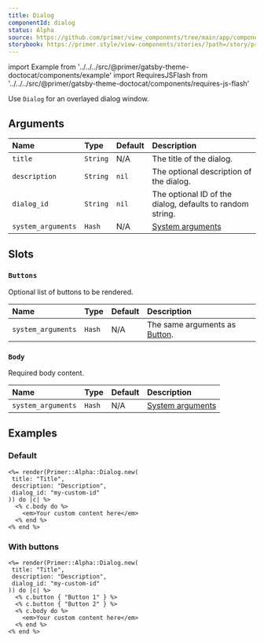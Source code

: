 ```yaml
---
title: Dialog
componentId: dialog
status: Alpha
source: https://github.com/primer/view_components/tree/main/app/components/primer/alpha/dialog.rb
storybook: https://primer.style/view-components/stories/?path=/story/primer-alpha-dialog
---
```


import Example from '../../../src/@primer/gatsby-theme-doctocat/components/example'
import RequiresJSFlash from '../../../src/@primer/gatsby-theme-doctocat/components/requires-js-flash'

<RequiresJSFlash />

<!-- Warning: AUTO-GENERATED file, do not edit. Add code comments to your Ruby instead <3 -->

Use `Dialog` for an overlayed dialog window.

## Arguments

| Name | Type | Default | Description |
| :- | :- | :- | :- |
| `title` | `String` | N/A | The title of the dialog. |
| `description` | `String` | `nil` | The optional description of the dialog. |
| `dialog_id` | `String` | `nil` | The optional ID of the dialog, defaults to random string. |
| `system_arguments` | `Hash` | N/A | [System arguments](/system-arguments) |

## Slots

### `Buttons`

Optional list of buttons to be rendered.

| Name | Type | Default | Description |
| :- | :- | :- | :- |
| `system_arguments` | `Hash` | N/A | The same arguments as [Button](/components/button). |

### `Body`

Required body content.

| Name | Type | Default | Description |
| :- | :- | :- | :- |
| `system_arguments` | `Hash` | N/A | [System arguments](/system-arguments) |

## Examples

### Default

<Example src="<div class='modal-dialog-backdrop'>  <modal-dialog role='dialog' id='my-custom-id' aria-modal='true' aria-labelledby='my-custom-id-header' aria-describedby='my-custom-id-description' data-view-component='true' class='dialog hidden'>    <header>      <h1 id='my-custom-id-header'>Title</h1>        <h2 id='my-custom-id-description'>Description</h2>      <button aria-label='Close' type='button' data-view-component='true' class='close-button'><svg aria-hidden='true' height='16' viewBox='0 0 16 16' version='1.1' width='16' data-view-component='true' class='octicon octicon-x'>    <path fill-rule='evenodd' d='M3.72 3.72a.75.75 0 011.06 0L8 6.94l3.22-3.22a.75.75 0 111.06 1.06L9.06 8l3.22 3.22a.75.75 0 11-1.06 1.06L8 9.06l-3.22 3.22a.75.75 0 01-1.06-1.06L6.94 8 3.72 4.78a.75.75 0 010-1.06z'></path></svg></button>    </header>    <div data-view-component='true'>    <em>Your custom content here</em></div></modal-dialog></div>" />

```erb
<%= render(Primer::Alpha::Dialog.new(
 title: "Title",
 description: "Description",
 dialog_id: "my-custom-id"
)) do |c| %>
  <% c.body do %>
    <em>Your custom content here</em>
  <% end %>
<% end %>
```

### With buttons

<Example src="<div class='modal-dialog-backdrop'>  <modal-dialog role='dialog' id='my-custom-id' aria-modal='true' aria-labelledby='my-custom-id-header' aria-describedby='my-custom-id-description' data-view-component='true' class='dialog hidden'>    <header>      <h1 id='my-custom-id-header'>Title</h1>        <h2 id='my-custom-id-description'>Description</h2>      <button aria-label='Close' type='button' data-view-component='true' class='close-button'><svg aria-hidden='true' height='16' viewBox='0 0 16 16' version='1.1' width='16' data-view-component='true' class='octicon octicon-x'>    <path fill-rule='evenodd' d='M3.72 3.72a.75.75 0 011.06 0L8 6.94l3.22-3.22a.75.75 0 111.06 1.06L9.06 8l3.22 3.22a.75.75 0 11-1.06 1.06L8 9.06l-3.22 3.22a.75.75 0 01-1.06-1.06L6.94 8 3.72 4.78a.75.75 0 010-1.06z'></path></svg></button>    </header>    <div data-view-component='true'>    <em>Your custom content here</em></div>      <footer>          <button type='button' data-view-component='true' class='btn'>  Button 1</button>          <button type='button' data-view-component='true' class='btn'>  Button 2</button>      </footer></modal-dialog></div>" />

```erb
<%= render(Primer::Alpha::Dialog.new(
 title: "Title",
 description: "Description",
 dialog_id: "my-custom-id"
)) do |c| %>
  <% c.button { "Button 1" } %>
  <% c.button { "Button 2" } %>
  <% c.body do %>
    <em>Your custom content here</em>
  <% end %>
<% end %>
```
